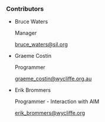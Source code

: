 ### Contributors ###

* Bruce Waters

    Manager

    bruce_waters@sil.org

* Graeme Costin

    Programmer

    graeme_costin@wycliffe.org.au

* Erik Brommers

    Programmer - Interaction with AIM

    erik_brommers@wycliffe.org